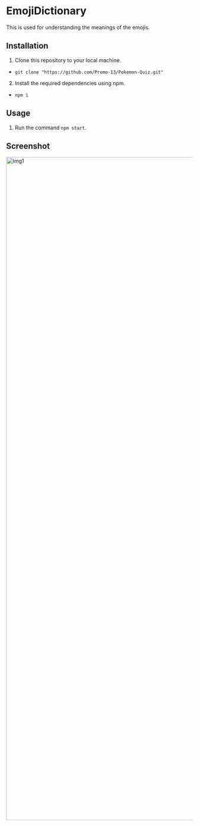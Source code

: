 # EmojiDictionary
This is used for understanding the meanings of the emojis.

## Installation
1. Clone this repository to your local machine.
- `git clone "https://github.com/Promo-13/Pokemon-Quiz.git"`

2. Install the required dependencies using npm.
- `npm i`

## Usage

1. Run the command `npm start`.


## Screenshot

<img width="1792" alt="img1" src="https://github.com/user-attachments/assets/25ae9ffd-568f-49be-bb9e-223089b650aa">

